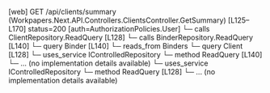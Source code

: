 [web] GET /api/clients/summary  (Workpapers.Next.API.Controllers.ClientsController.GetSummary)  [L125–L170] status=200 [auth=AuthorizationPolicies.User]
  └─ calls ClientRepository.ReadQuery [L128]
  └─ calls BinderRepository.ReadQuery [L140]
  └─ query Binder [L140]
    └─ reads_from Binders
  └─ query Client [L128]
  └─ uses_service IControlledRepository<Binder>
    └─ method ReadQuery [L140]
      └─ ... (no implementation details available)
  └─ uses_service IControlledRepository<Client>
    └─ method ReadQuery [L128]
      └─ ... (no implementation details available)

